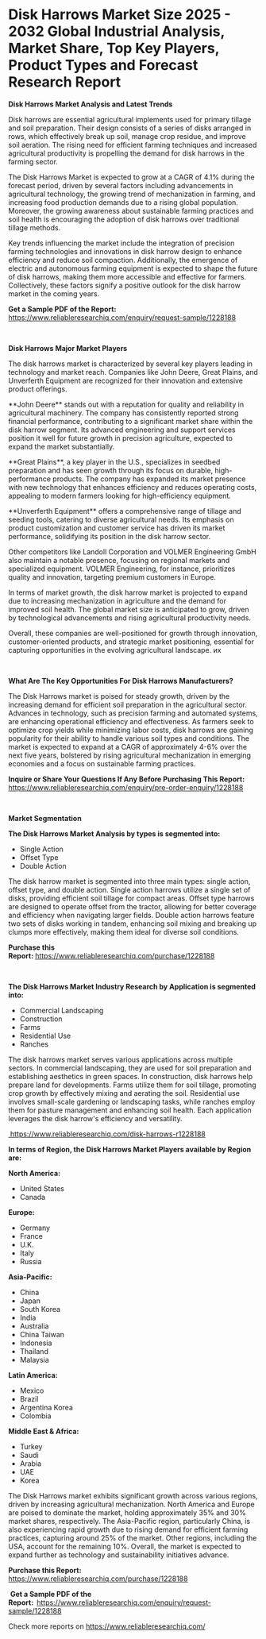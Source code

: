 <p><h1>Disk Harrows Market Size 2025 - 2032 Global Industrial Analysis, Market Share, Top Key Players, Product Types and Forecast Research Report</h1></p><p><strong>Disk Harrows Market Analysis and Latest Trends</strong></p>
<p><p>Disk harrows are essential agricultural implements used for primary tillage and soil preparation. Their design consists of a series of disks arranged in rows, which effectively break up soil, manage crop residue, and improve soil aeration. The rising need for efficient farming techniques and increased agricultural productivity is propelling the demand for disk harrows in the farming sector.</p><p>The Disk Harrows Market is expected to grow at a CAGR of 4.1% during the forecast period, driven by several factors including advancements in agricultural technology, the growing trend of mechanization in farming, and increasing food production demands due to a rising global population. Moreover, the growing awareness about sustainable farming practices and soil health is encouraging the adoption of disk harrows over traditional tillage methods.</p><p>Key trends influencing the market include the integration of precision farming technologies and innovations in disk harrow design to enhance efficiency and reduce soil compaction. Additionally, the emergence of electric and autonomous farming equipment is expected to shape the future of disk harrows, making them more accessible and effective for farmers. Collectively, these factors signify a positive outlook for the disk harrow market in the coming years.</p></p>
<p><strong>Get a Sample PDF of the Report:&nbsp;</strong> <a href="https://www.reliableresearchiq.com/enquiry/request-sample/1228188?utm_campaign=2927&utm_medium=2&utm_source=Github&utm_content=ia&utm_term=30032025&utm_id=disk-harrows">https://www.reliableresearchiq.com/enquiry/request-sample/1228188</a></p>
<p>&nbsp;</p>
<p><strong>Disk Harrows Major Market Players</strong></p>
<p><p>The disk harrows market is characterized by several key players leading in technology and market reach. Companies like John Deere, Great Plains, and Unverferth Equipment are recognized for their innovation and extensive product offerings. </p><p>**John Deere** stands out with a reputation for quality and reliability in agricultural machinery. The company has consistently reported strong financial performance, contributing to a significant market share within the disk harrow segment. Its advanced engineering and support services position it well for future growth in precision agriculture, expected to expand the market substantially.</p><p>**Great Plains**, a key player in the U.S., specializes in seedbed preparation and has seen growth through its focus on durable, high-performance products. The company has expanded its market presence with new technology that enhances efficiency and reduces operating costs, appealing to modern farmers looking for high-efficiency equipment.</p><p>**Unverferth Equipment** offers a comprehensive range of tillage and seeding tools, catering to diverse agricultural needs. Its emphasis on product customization and customer service has driven its market performance, solidifying its position in the disk harrow sector.</p><p>Other competitors like Landoll Corporation and VOLMER Engineering GmbH also maintain a notable presence, focusing on regional markets and specialized equipment. VOLMER Engineering, for instance, prioritizes quality and innovation, targeting premium customers in Europe.</p><p>In terms of market growth, the disk harrow market is projected to expand due to increasing mechanization in agriculture and the demand for improved soil health. The global market size is anticipated to grow, driven by technological advancements and rising agricultural productivity needs.</p><p>Overall, these companies are well-positioned for growth through innovation, customer-oriented products, and strategic market positioning, essential for capturing opportunities in the evolving agricultural landscape. их</p></p>
<p>&nbsp;</p>
<p><strong>What Are The Key Opportunities For Disk Harrows Manufacturers?</strong></p>
<p><p>The Disk Harrows market is poised for steady growth, driven by the increasing demand for efficient soil preparation in the agricultural sector. Advances in technology, such as precision farming and automated systems, are enhancing operational efficiency and effectiveness. As farmers seek to optimize crop yields while minimizing labor costs, disk harrows are gaining popularity for their ability to handle various soil types and conditions. The market is expected to expand at a CAGR of approximately 4-6% over the next five years, bolstered by rising agricultural mechanization in emerging economies and a focus on sustainable farming practices.</p></p>
<p><strong>Inquire or Share Your Questions If Any Before Purchasing This Report:</strong> <a href="https://www.reliableresearchiq.com/enquiry/pre-order-enquiry/1228188?utm_campaign=2927&utm_medium=2&utm_source=Github&utm_content=ia&utm_term=30032025&utm_id=disk-harrows">https://www.reliableresearchiq.com/enquiry/pre-order-enquiry/1228188</a></p>
<p>&nbsp;</p>
<p><strong>Market Segmentation</strong></p>
<p><strong>The Disk Harrows Market Analysis by types is segmented into:</strong></p>
<p><ul><li>Single Action</li><li>Offset Type</li><li>Double Action</li></ul></p>
<p><p>The disk harrow market is segmented into three main types: single action, offset type, and double action. Single action harrows utilize a single set of disks, providing efficient soil tillage for compact areas. Offset type harrows are designed to operate offset from the tractor, allowing for better coverage and efficiency when navigating larger fields. Double action harrows feature two sets of disks working in tandem, enhancing soil mixing and breaking up clumps more effectively, making them ideal for diverse soil conditions.</p></p>
<p><strong>Purchase this Report:&nbsp;</strong><a href="https://www.reliableresearchiq.com/purchase/1228188?utm_campaign=2927&utm_medium=2&utm_source=Github&utm_content=ia&utm_term=30032025&utm_id=disk-harrows">https://www.reliableresearchiq.com/purchase/1228188</a></p>
<p>&nbsp;</p>
<p><strong>The Disk Harrows Market Industry Research by Application is segmented into:</strong></p>
<p><ul><li>Commercial Landscaping</li><li>Construction</li><li>Farms</li><li>Residential Use</li><li>Ranches</li></ul></p>
<p><p>The disk harrows market serves various applications across multiple sectors. In commercial landscaping, they are used for soil preparation and establishing aesthetics in green spaces. In construction, disk harrows help prepare land for developments. Farms utilize them for soil tillage, promoting crop growth by effectively mixing and aerating the soil. Residential use involves small-scale gardening or landscaping tasks, while ranches employ them for pasture management and enhancing soil health. Each application leverages the disk harrow's efficiency and versatility.</p></p>
<p><a href="https://www.reliableresearchiq.com/disk-harrows-r1228188?utm_campaign=2927&utm_medium=2&utm_source=Github&utm_content=ia&utm_term=30032025&utm_id=disk-harrows">&nbsp;https://www.reliableresearchiq.com/disk-harrows-r1228188</a></p>
<p><strong>In terms of Region, the Disk Harrows Market Players available by Region are:</strong></p>
<p>
    <p> <strong> North America: </strong>
        <ul>
            <li>United States</li>
            <li>Canada</li>
        </ul>
        </p> 
    <p> <strong> Europe: </strong>
        <ul>
            <li>Germany</li>
            <li>France</li>
            <li>U.K.</li>
            <li>Italy</li>
            <li>Russia</li>
        </ul>
        </p> 
    <p> <strong> Asia-Pacific: </strong>
        <ul>
            <li>China</li>
            <li>Japan</li>
            <li>South Korea</li>
            <li>India</li>
            <li>Australia</li>
            <li>China Taiwan</li>
            <li>Indonesia</li>
            <li>Thailand</li>
            <li>Malaysia</li>
        </ul>
        </p> 
    <p> <strong> Latin America: </strong>
        <ul>
            <li>Mexico</li>
            <li>Brazil</li>
            <li>Argentina Korea</li>
            <li>Colombia</li>
        </ul>
        </p> 
    <p> <strong> Middle East & Africa: </strong>
        <ul>
            <li>Turkey</li>
            <li>Saudi</li>
            <li>Arabia</li>
            <li>UAE</li>
            <li>Korea</li>
        </ul>
    </p>
    </p>
<p><p>The Disk Harrows market exhibits significant growth across various regions, driven by increasing agricultural mechanization. North America and Europe are poised to dominate the market, holding approximately 35% and 30% market shares, respectively. The Asia-Pacific region, particularly China, is also experiencing rapid growth due to rising demand for efficient farming practices, capturing around 25% of the market. Other regions, including the USA, account for the remaining 10%. Overall, the market is expected to expand further as technology and sustainability initiatives advance.</p></p>
<p><strong>Purchase this Report: </strong><a href="https://www.reliableresearchiq.com/purchase/1228188?utm_campaign=2927&utm_medium=2&utm_source=Github&utm_content=ia&utm_term=30032025&utm_id=disk-harrows">https://www.reliableresearchiq.com/purchase/1228188</a></p>
<p>&nbsp;<strong>Get a Sample PDF of the Report:&nbsp;&nbsp;</strong><a href="https://www.reliableresearchiq.com/enquiry/request-sample/1228188?utm_campaign=2927&utm_medium=2&utm_source=Github&utm_content=ia&utm_term=30032025&utm_id=disk-harrows">https://www.reliableresearchiq.com/enquiry/request-sample/1228188</a></p>
<p><strong></strong></p>
<p>Check more reports on <a href="https://www.reliableresearchiq.com/?utm_campaign=2927&utm_medium=2&utm_source=Github&utm_content=ia&utm_term=30032025&utm_id=disk-harrows">https://www.reliableresearchiq.com/</a></p>